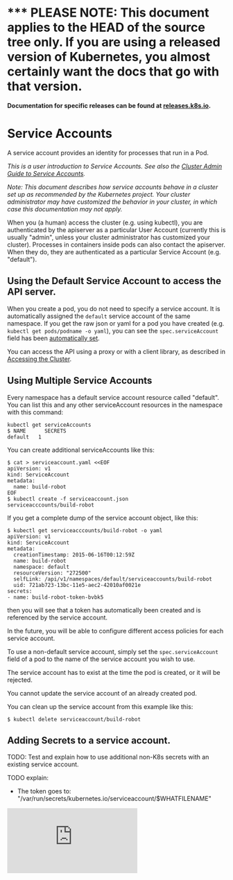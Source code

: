 <!-- BEGIN MUNGE: UNVERSIONED_WARNING -->

<!-- BEGIN STRIP_FOR_RELEASE -->

<h1>*** PLEASE NOTE: This document applies to the HEAD of the source
tree only. If you are using a released version of Kubernetes, you almost
certainly want the docs that go with that version.</h1>

<strong>Documentation for specific releases can be found at
[releases.k8s.io](http://releases.k8s.io).</strong>

<!-- END STRIP_FOR_RELEASE -->

<!-- END MUNGE: UNVERSIONED_WARNING -->
# Service Accounts

A service account provides an identity for processes that run in a Pod.

*This is a user introduction to Service Accounts.  See also the 
[Cluster Admin Guide to Service Accounts](admin/service-accounts-admin.md).*

*Note: This document describes how service accounts behave in a cluster set up
as recommended by the Kubernetes project.  Your cluster administrator may have
customized the behavior in your cluster, in which case this documentation may
not apply.*

When you (a human) access the cluster (e.g. using kubectl), you are
authenticated by the apiserver as a particular User Account (currently this is
usually "admin", unless your cluster administrator has customized your
cluster).  Processes in containers inside pods can also contact the apiserver.
When they do, they are authenticated as a particular Service Account (e.g.
"default").

## Using the Default Service Account to access the API server.

When you create a pod, you do not need to specify a service account.  It is
automatically assigned the `default` service account of the same namespace.  If
you get the raw json or yaml for a pod you have created (e.g. `kubectl get
pods/podname -o yaml`), you can see the `spec.serviceAccount` field has been
[automatically set](working-with-resources.md#resources-are-automatically-modified).

You can access the API using a proxy or with a client library, as described in
[Accessing the Cluster](accessing-the-cluster.md#accessing-the-api-from-a-pod).

## Using Multiple Service Accounts

Every namespace has a default service account resource called "default".
You can list this and any other serviceAccount resources in the namespace with this command:
```
kubectl get serviceAccounts
$ NAME      SECRETS
default   1
```

You can create additional serviceAccounts like this:
```
$ cat > serviceaccount.yaml <<EOF
apiVersion: v1
kind: ServiceAccount
metadata:
  name: build-robot
EOF
$ kubectl create -f serviceaccount.json
serviceacccounts/build-robot
```

If you get a complete dump of the service account object, like this:
```
$ kubectl get serviceacccounts/build-robot -o yaml
apiVersion: v1
kind: ServiceAccount
metadata:
  creationTimestamp: 2015-06-16T00:12:59Z
  name: build-robot
  namespace: default
  resourceVersion: "272500"
  selfLink: /api/v1/namespaces/default/serviceaccounts/build-robot
  uid: 721ab723-13bc-11e5-aec2-42010af0021e
secrets:
- name: build-robot-token-bvbk5
```
then you will see that a token has automatically been created and is referenced by the service account.

In the future, you will be able to configure different access policies for each service account.

To use a non-default service account, simply set the `spec.serviceAccount`
field of a pod to the name of the service account you wish to use.

The service account has to exist at the time the pod is created, or it will be rejected.

You cannot update the service account of an already created pod.  

You can clean up the service account from this example like this:
```
$ kubectl delete serviceaccount/build-robot
```

<!-- TODO: describe how to create a pod with no Service Account. -->

## Adding Secrets to a service account.
TODO: Test and explain how to use additional non-K8s secrets with an existing service account.

TODO explain:
  - The token goes to: "/var/run/secrets/kubernetes.io/serviceaccount/$WHATFILENAME"


<!-- BEGIN MUNGE: GENERATED_ANALYTICS -->
[![Analytics](https://kubernetes-site.appspot.com/UA-36037335-10/GitHub/docs/service-accounts.md?pixel)]()
<!-- END MUNGE: GENERATED_ANALYTICS -->
